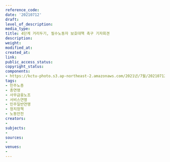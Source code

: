 ```yaml
---
reference_code: 
date: '20210712'
draft: 
level_of_description: 
media_type: 
title: 4단계 거리두기, 필수노동자 보호대책 촉구 기자회견
description: 
weight: 
modified_at: 
created_at: 
link: 
public_access_status: 
copyright_status: 
components:
- https://kctu-photo.s3.ap-northeast-2.amazonaws.com/2021년/7월/20210712-4단계+거리두기,+필수노동자+보호대책+촉구+기자회견_민주노총_총연맹_사무금융노조_서비스연맹_민주일반연맹_정치정책_노동안전/_5D40054.jpg
tags:
- 민주노총
- 총연맹
- 사무금융노조
- 서비스연맹
- 민주일반연맹
- 정치정책
- 노동안전
creators:
- 
subjects:
- 
sources:
- 
venues:
- 
---
```

